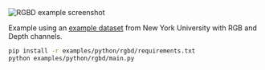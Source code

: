 <!--[metadata]
title = "RGBD"
tags = ["2D", "3D", "depth", "nyud", "pinhole-camera"]
description = "Visualizes an example recording from the NYUD dataset with RGB and Depth channels."
thumbnail = "https://static.rerun.io/rgbd/4109d29ed52fa0a8f980fcdd0e9673360c76879f/480w.png"
thumbnail_dimensions = [480, 254]
channel = "release"
build_args = ["--frames=300"]
-->

<picture data-inline-viewer="rgbd">
  <source media="(max-width: 480px)" srcset="https://static.rerun.io/rgbd/4109d29ed52fa0a8f980fcdd0e9673360c76879f/480w.png">
  <source media="(max-width: 768px)" srcset="https://static.rerun.io/rgbd/4109d29ed52fa0a8f980fcdd0e9673360c76879f/768w.png">
  <source media="(max-width: 1024px)" srcset="https://static.rerun.io/rgbd/4109d29ed52fa0a8f980fcdd0e9673360c76879f/1024w.png">
  <source media="(max-width: 1200px)" srcset="https://static.rerun.io/rgbd/4109d29ed52fa0a8f980fcdd0e9673360c76879f/1200w.png">
  <img src="https://static.rerun.io/rgbd/4109d29ed52fa0a8f980fcdd0e9673360c76879f/full.png" alt="RGBD example screenshot">
</picture>

Example using an [example dataset](https://cs.nyu.edu/~silberman/datasets/nyu_depth_v2.html) from New York University with RGB and Depth channels.

```bash
pip install -r examples/python/rgbd/requirements.txt
python examples/python/rgbd/main.py
```
